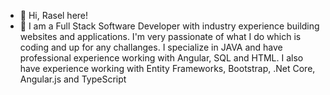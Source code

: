 - 👋 Hi, Rasel here! 
- 👀 I am a Full Stack Software Developer with industry experience building websites and applications. I'm very passionate of what I do which is coding and up for any        challanges. I specialize in JAVA and have professional experience working with Angular, SQL and HTML. I also have experience working with Entity Frameworks, Bootstrap, .Net      Core, Angular.js and TypeScript


<!---
raselpathan96/raselpathan96 is a ✨ special ✨ repository because its `README.md` (this file) appears on your GitHub profile.
You can click the Preview link to take a look at your changes.
--->
